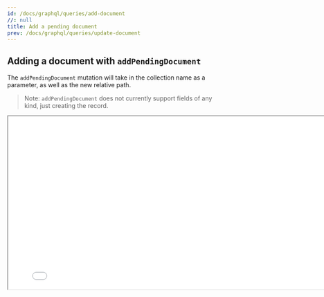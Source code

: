 ```yaml
---
id: /docs/graphql/queries/add-document
//: null
title: Add a pending document
prev: /docs/graphql/queries/update-document
---
```


## Adding a document with `addPendingDocument`

The `addPendingDocument` mutation will take in the collection name as a parameter, as well as the new relative path.

> Note: `addPendingDocument` does not currently support fields of any kind, just creating the record.

<iframe loading="lazy" src="/api/graphiql/?query=mutation%20%7B%0A%20%20addPendingDocument(collection%3A%20%22post%22%2C%20relativePath%3A%20%22pedro.json%22)%20%7B%0A%20%20%20%20__typename%0A%20%20%7D%0A%7D&operationName=GetBlogPost" width="800" height="400" />

> Ready to try out some of these queries using your specific schema? Try [running the Tina CLI](/docs/graphql/cli/) and testing them out using the Altair client
